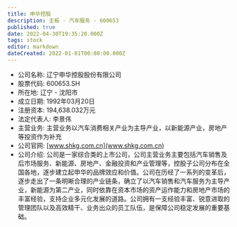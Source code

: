 ```yaml
---
title: 申华控股
description: 主板 - 汽车服务 - 600653
published: true
date: 2022-04-30T19:35:20.000Z
tags: stock
editor: markdown
dateCreated: 2022-01-01T00:00:00.000Z
---
```


- 公司名称: 辽宁申华控股股份有限公司
- 股票代码: 600653.SH
- 所在地: 辽宁 - 沈阳市
- 成立日期: 1992年03月20日
- 注册资本: 194,638.032万元
- 法定代表人: 李景伟
- 主营业务: 主营业务以汽车消费相关产业为主导产业，以新能源产业，房地产等投资作为补充
- 公司官网: [www.shkg.com.cn](www.shkg.com.cn)
- 公司介绍: 公司是一家综合类的上市公司，公司主营业务主要包括汽车销售及后市场服务、新能源、房地产、金融投资和产业管理等，控股子公司分布在全国各地，逐步建立起申华的品牌效应和价值。公司在历经了一系列的变革后，逐步走出了一条明晰合理的产业链条，确立了以汽车销售和汽车服务为主导产业，新能源为第二产业，同时依靠在资本市场的资产运作能力和房地产市场的丰富经验，支持企业多元化发展的道路。公司拥有一支经验丰富、锐意进取的管理团队以及高效精干、业务出众的员工队伍，是保障公司稳定发展的重要基础。


